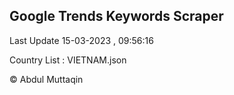 

## Google Trends Keywords Scraper 
 
Last Update 15-03-2023 , 09:56:16

Country List :
VIETNAM.json



© Abdul Muttaqin 
